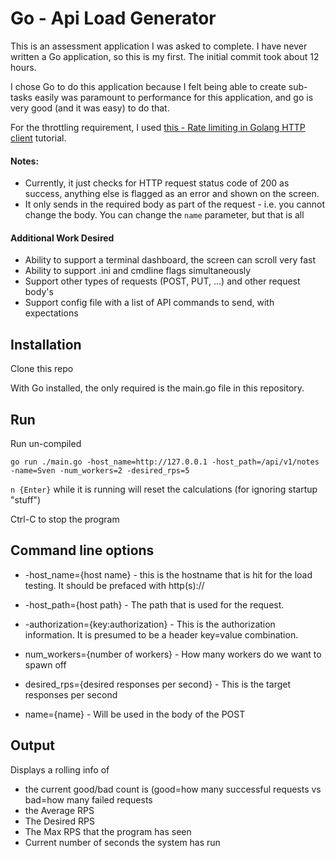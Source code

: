 # Go - Api Load Generator

This is an assessment application I was asked to complete.  I have never written a Go application, so this is my first.  The initial commit took about 12 hours.

I chose Go to do this application because I felt being able to create sub-tasks easily was paramount to performance for this application, and go is very good (and it was easy) to do that.


For the throttling requirement, I used [this - Rate limiting in Golang HTTP client](https://medium.com/mflow/rate-limiting-in-golang-http-client-a22fba15861a) tutorial.


#### Notes:
* Currently, it just checks for HTTP request status code of 200 as success, anything else is flagged as an error and shown on the screen.
* It only sends in the required body as part of the request - i.e. you cannot change the body.  You can change the `name` parameter, but that is all

#### Additional Work Desired
* Ability to support a terminal dashboard, the screen can scroll very fast
* Ability to support .ini and cmdline flags simultaneously
* Support other types of requests (POST, PUT, ...) and other request body's
* Support config file with a list of API commands to send, with expectations



## Installation
Clone this repo

With Go installed, the only required is the main.go file in this repository.

## Run
Run un-compiled

`go run ./main.go -host_name=http://127.0.0.1 -host_path=/api/v1/notes -name=Sven -num_workers=2 -desired_rps=5`

`n {Enter}` while it is running will reset the calculations (for ignoring startup "stuff")

Ctrl-C to stop the program

## Command line options
* -host_name={host name} - this is the hostname that is hit for the load testing.  It should be prefaced with http(s)://

* -host_path={host path} - The path that is used for the request.

* -authorization={key:authorization} - This is the authorization information.  It is presumed to be a header key=value combination.

* num_workers={number of workers} - How many workers do we want to spawn off

* desired_rps={desired responses per second} - This is the target responses per second

* name={name} - Will be used in the body of the POST

## Output
Displays a rolling info of 
* the current good/bad count is (good=how many successful requests vs bad=how many failed requests
* the Average RPS
* The Desired RPS
* The Max RPS that the program has seen
* Current number of seconds the system has run

